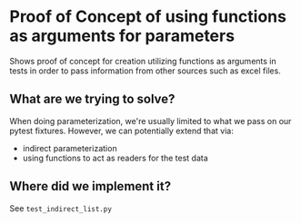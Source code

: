 # Proof of Concept of using functions as arguments for parameters

Shows proof of concept for creation utilizing functions as arguments in tests in order to pass information from other sources such as excel files. 

## What are we trying to solve? 

When doing parameterization, we're usually limited to what we pass on our pytest fixtures. However, we can potentially extend that via: 

- indirect parameterization
- using functions to act as readers for the test data

## Where did we implement it? 

See `test_indirect_list.py` 